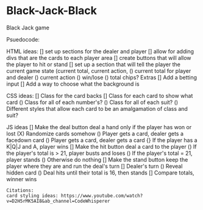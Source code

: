 # Black-Jack-Black
Black Jack game

Psuedocode:

HTML ideas:
    [] set up sections for the dealer and player
    [] allow for adding divs that are the cards to each player area
    [] create buttons that will allow the player to hit or stand
    [] set up a section that will tell the player the current game state (current total, current action,
        () current total for player and dealer
        () current action
        () win/lose
        () total chips?
    Extras
        [] Add a betting input
        [] Add a way to choose what the background is

CSS ideas:
    [] Class for the card backs
    [] Class for each card to show what card
        () Class for all of each number's?
        () Class for all of each suit?
        () Different styles that allow each card to be an amalgamation of class and suit?

JS ideas
    [] Make the deal button deal a hand only if the player has won or lost
        (X) Randomize cards somehow
        () Player gets a card, dealer gets a facedown card
        () Player gets a card, dealer gets a card
            {} If the player has a K|Q|J and A, player wins
    [] Make the hit button deal a card to the player
        () If the player's total is > 21, player busts and loses
        () If the player's total = 21, player stands
        () Otherwise do nothing
    [] Make the stand button keep the player where they are and run the deal's turn
    [] Dealer's turn
        () Reveal hidden card
        () Deal hits until their total is 16, then stands
    [] Compare totals, winner wins


    Citations:
    card styling ideas: https://www.youtube.com/watch?v=D2H5rMK5AI8&ab_channel=CodeWhisperer